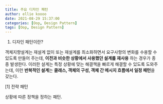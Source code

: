 ```yaml
---
title: 주요 디자인 패턴
author: ellie koooo
date: 2021-08-29 15:37:00 
categories: [Oop, Design Pattern]
tags: [Oop, Design Pattern]
--- 
```


1. 디자인 패턴이란?

객체지향설계는 재설계 없이 또는 재설계를 최소화하면서 요구사항의 변화를 수용할 수 있도록 만들어 주는데, **이전과 비슷한 상황에서 사용했던 설계를 재사용** 하는 경우가 종종 발생한다.
이러한 설계는 특정 상황에 맞는 해결책을 빠르게 해결할 수 있도록 도와주는데, 이런 **반복적인 설계**는 **클래스, 객체의 구성, 객체 간 메시지 흐름에서 일정 패턴**을 갖는다.



[1] 전략 패턴

상황에 따른 정책을 정하는 패턴.

